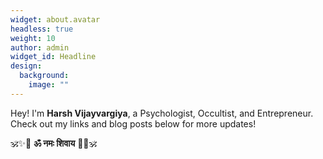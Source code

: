 ```yaml
---
widget: about.avatar
headless: true
weight: 10
author: admin
widget_id: Headline
design:
  background:
    image: ""
---
```

Hey! I'm **Harsh Vijayvargiya**, a Psychologist, Occultist, and Entrepreneur. Check out my links and blog posts below for more updates!

🕉️✨🔱 **ॐ नमः शिवाय** 🔱✨🕉️